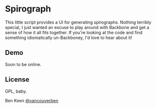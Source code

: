# Spirograph

This little script provides a UI for generating spirographs. Nothing terribly special, I just wanted an excuse to play
around with Backbone and get a sense of how it all fits together. If you're looking at the code and find something
idiomatically un-Backboney, I'd love to hear about it!


## Demo

Soon to be online.


## License

GPL, baby.


Ben Keen
[@vancouverben](https://twitter.com/#!/vancouverben)
